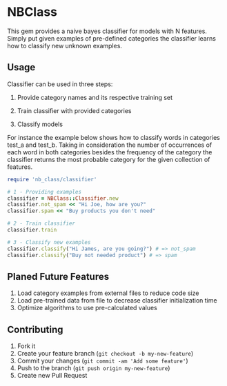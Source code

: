 # NBClass

This gem provides a naive bayes classifier for models with N features.
Simply put given examples of pre-defined categories the classifier learns how
to classify new unknown examples.

## Usage

Classifier can be used in three steps:

1. Provide category names and its respective training set

2. Train classifier with provided categories

3. Classify models

For instance the example below shows how to classify words in categories test_a and test_b.
Taking in consideration the number of occurrences of each word in both categories besides
the frequency of the category the classifier returns the most probable category for the
given collection of features.

```ruby
require 'nb_class/classifier'

# 1 - Providing examples
classifier = NBClass::Classifier.new
classifier.not_spam << "Hi Joe, how are you?"
classifier.spam << "Buy products you don't need"

# 2 - Train classifier
classifier.train

# 3 - Classify new examples
classifier.classify("Hi James, are you going?") # => not_spam
classifier.classify("Buy not needed product") # => spam
```

## Planed Future Features

1. Load category examples from external files to reduce code size
2. Load pre-trained data from file to decrease classifier initialization time
3. Optimize algorithms to use pre-calculated values

## Contributing

1. Fork it
2. Create your feature branch (`git checkout -b my-new-feature`)
3. Commit your changes (`git commit -am 'Add some feature'`)
4. Push to the branch (`git push origin my-new-feature`)
5. Create new Pull Request
